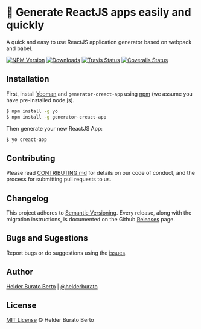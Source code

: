 # 🔩 Generate ReactJS apps easily and quickly

A quick and easy to use ReactJS application generator based on webpack and babel.

[![NPM Version][npm-badge]][npm-url]
[![Downloads][npm-downloads-badge]][npm-downloads-url]
[![Travis Status][travis-badge]][travis-url] 
[![Coveralls Status][coveralls-badge]][coveralls-url]

## Installation

First, install [Yeoman](http://yeoman.io/) and `generator-creact-app` using [npm](https://www.npmjs.com/) (we assume you have pre-installed node.js).

```bash
$ npm install -g yo
$ npm install -g generator-creact-app
```

Then generate your new ReactJS App:

```bash
$ yo creact-app
```

## Contributing

Please read [CONTRIBUTING.md](CONTRIBUTING.md) for details on our code of conduct, and the process for submitting pull requests to us.

## Changelog

This project adheres to [Semantic Versioning](https://semver.org/). Every release, along with the migration instructions, is documented on the Github [Releases](https://github.com/helderburato/generator-creact-app/releases) page.

## Bugs and Sugestions

Report bugs or do suggestions using the [issues](https://github.com/helderburato/generator-creact-app/issues).

## Author

[Helder Burato Berto](https://github.com/helderburato) | [@helderburato](https://twitter.com/helderburato)

## License

[MIT License](LICENSE) © Helder Burato Berto

[npm-badge]: https://img.shields.io/npm/v/generator-creact-app.svg
[npm-url]: https://www.npmjs.com/package/generator-creact-app
[npm-downloads-badge]: https://img.shields.io/npm/dt/generator-creact-app.svg
[npm-downloads-url]: https://www.npmjs.com/package/generator-creact-app
[travis-url]: https://travis-ci.com/helderburato/generator-creact-app
[travis-badge]: https://travis-ci.com/helderburato/generator-creact-app.svg?branch=master
[coveralls-url]: https://coveralls.io/github/helderburato/generator-creact-app?branch=master
[coveralls-badge]: https://coveralls.io/repos/github/helderburato/generator-creact-app/badge.svg?branch=master
